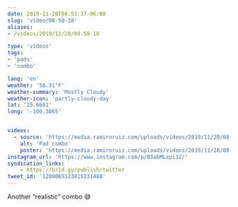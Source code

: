 ```yaml
---
date: 2019-11-28T08:53:37-06:00
slug: 'video/08-50-18'
aliases:
- /videos/2019/11/28/08-50-18

type: 'videos' 
tags:
- 'pads'
- 'combo'

lang: 'en'
weather: '58.31°F'
weather-summary: 'Mostly Cloudy'
weather-icon: 'partly-cloudy-day'
lat: '25.6681'
long: '-100.3065'


videos:
  - source: 'https://media.ramiroruiz.com/uploads/videos/2019/11/28/08-50-18/pad-combo.mp4'
    alt: 'Pad combo'
    poster: 'https://media.ramiroruiz.com/uploads/videos/2019/11/28/08-50-18/poster.jpg'
instagram_url: 'https://www.instagram.com/p/B5abMLxpi12/'
syndication_links:
    - https://brid.gy/publish/twitter
tweet_id: '1200065123815231488'
---
```

Another “realistic” combo 😅

 